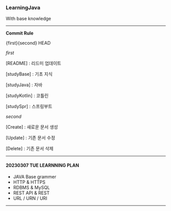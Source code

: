 ### LearningJava

With base knowledge

---

**Commit Rule**

{first}{second} HEAD

*first*

[README] : 리드미 업데이트

[studyBase] : 기초 지식

[studyJava] : 자바

[studyKotlin] : 코틀린

[studySpr] : 스프링부트

*second*

[Create] : 새로운 문서 생성

[Update] : 기존 문서 수정

[Delete] : 기존 문서 삭제

---

#### 20230307 TUE LEARNNING PLAN

+ JAVA Base grammer
+ HTTP & HTTPS
+ RDBMS & MySQL
+ REST API & REST
+ URL / URN / URI

---
